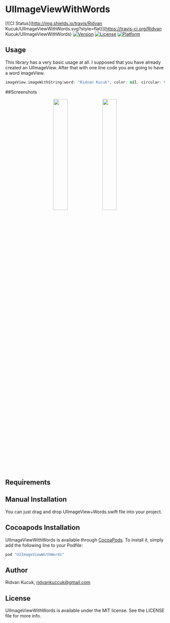 # UIImageViewWithWords

[![CI Status](http://img.shields.io/travis/Ridvan Kucuk/UIImageViewWithWords.svg?style=flat)](https://travis-ci.org/Ridvan Kucuk/UIImageViewWithWords)
[![Version](https://img.shields.io/cocoapods/v/UIImageViewWithWords.svg?style=flat)](http://cocoapods.org/pods/UIImageViewWithWords)
[![License](https://img.shields.io/cocoapods/l/UIImageViewWithWords.svg?style=flat)](http://cocoapods.org/pods/UIImageViewWithWords)
[![Platform](https://img.shields.io/cocoapods/p/UIImageViewWithWords.svg?style=flat)](http://cocoapods.org/pods/UIImageViewWithWords)

## Usage

This library has a very basic usage at all. I supposed that you have already created an UIImageView. After that with one line code you are going to have a word imageView.

```swift
imageView.imageWithString(word: "Ridvan Kucuk", color: nil, circular: true)
```

##Screenshots

<p align="center" imgContainer = "left">
  <img src ="https://raw.githubusercontent.com/ridvank/UIImageViewWithWords/master/Example/UIImageViewWithWords/ScreenShot1.png" width="30%" height="30%"/>
  <img src ="https://raw.githubusercontent.com/ridvank/UIImageViewWithWords/master/Example/UIImageViewWithWords/ScreenShot2.png" width="30%" height="30%"/>
</p>

## Requirements

## Manual Installation

You can just drag and drop UIImageView+Words.swift file into your project.

## Cocoapods Installation

UIImageViewWithWords is available through [CocoaPods](http://cocoapods.org). To install
it, simply add the following line to your Podfile:

```ruby
pod "UIImageViewWithWords"
```

## Author

Ridvan Kucuk, ridvankuccuk@gmail.com

## License

UIImageViewWithWords is available under the MIT license. See the LICENSE file for more info.
